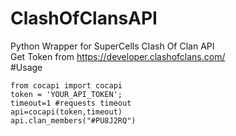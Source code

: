 # ClashOfClansAPI </br>
Python Wrapper for SuperCells Clash Of Clan API </br>
Get Token from https://developer.clashofclans.com/</br>
#Usage </br>
```
from cocapi import cocapi
token = 'YOUR_API_TOKEN';
timeout=1 #requests timeout 
api=cocapi(token,timeout)
api.clan_members("#PU8J2RQ")
```
